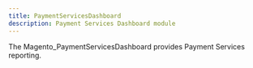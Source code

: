 ```yaml
---
title: PaymentServicesDashboard
description: Payment Services Dashboard module
---
```


The Magento_PaymentServicesDashboard provides Payment Services reporting.
